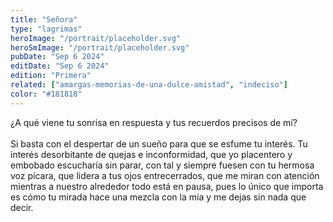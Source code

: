 ```yaml
---
title: "Señora"
type: "lagrimas"
heroImage: "/portrait/placeholder.svg"
heroSmImage: "/portrait/placeholder.svg"
pubDate: "Sep 6 2024"
editDate: "Sep 6 2024"
edition: "Primera"
related: ["amargas-memorias-de-una-dulce-amistad", "indeciso"]
color: "#181818"
---
```


¿A qué viene tu sonrisa en respuesta y tus recuerdos precisos de mí?
<br><br>
Si basta con el despertar de un sueño para que se esfume tu interés. Tu interés desorbitante de quejas e inconformidad, que yo placentero y embobado escucharía sin parar, con tal y siempre fuesen con tu hermosa voz pícara, que lidera a tus ojos entrecerrados, que me miran con atención mientras a nuestro alrededor todo está en pausa, pues lo único que importa es cómo tu mirada hace una mezcla con la mía y me dejas sin nada que decir.
